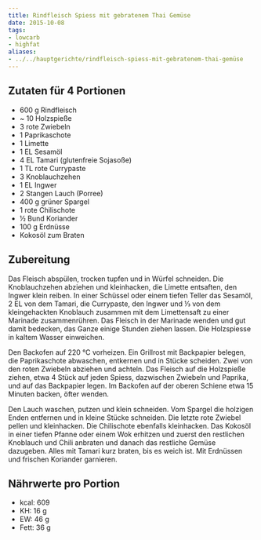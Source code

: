 ```yaml
---
title: Rindfleisch Spiess mit gebratenem Thai Gemüse
date: 2015-10-08
tags:
- lowcarb
- highfat
aliases:
- ../../hauptgerichte/rindfleisch-spiess-mit-gebratenem-thai-gemüse
---
```


## Zutaten für 4 Portionen
- 600 g Rindfleisch
- ~ 10  Holzspieße
- 3     rote Zwiebeln
- 1     Paprikaschote
- 1     Limette
- 1 EL  Sesamöl
- 4 EL  Tamari (glutenfreie Sojasoße)
- 1 TL  rote Currypaste
- 3     Knoblauchzehen
- 1     EL Ingwer
- 2     Stangen Lauch (Porree)
- 400 g grüner Spargel
- 1     rote Chilischote
- ½     Bund Koriander
- 100 g Erdnüsse
- Kokosöl zum Braten

## Zubereitung

Das Fleisch abspülen, trocken tupfen und in Würfel schneiden. Die Knoblauchzehen abziehen und kleinhacken, die Limette entsaften, den Ingwer klein reiben. In einer Schüssel oder einem tiefen Teller das Sesamöl, 2 EL von dem Tamari, die Currypaste, den Ingwer und ⅓ von dem kleingehackten Knoblauch zusammen mit dem Limettensaft zu einer Marinade zusammenrühren. Das Fleisch in der Marinade wenden und gut damit bedecken, das Ganze einige Stunden ziehen lassen. Die Holzspiesse in kaltem Wasser einweichen.

Den Backofen auf 220 °C  vorheizen. Ein Grillrost mit Backpapier belegen, die Paprikaschote abwaschen, entkernen und in Stücke scheiden. Zwei von den roten Zwiebeln abziehen und achteln. Das Fleisch auf die Holzspieße ziehen, etwa 4 Stück auf jeden Spiess, dazwischen Zwiebeln und Paprika, und auf das Backpapier legen. Im Backofen auf der oberen Schiene etwa 15 Minuten backen, öfter wenden.

Den Lauch waschen, putzen und klein schneiden. Vom Spargel die holzigen Enden entfernen und in kleine Stücke schneiden. Die letzte rote Zwiebel pellen und kleinhacken. Die Chilischote ebenfalls kleinhacken. Das Kokosöl in einer tiefen Pfanne oder einem Wok erhitzen und zuerst den restlichen Knoblauch und Chili anbraten und danach das restliche Gemüse dazugeben. Alles mit Tamari kurz braten, bis es weich ist. Mit Erdnüssen und frischen Koriander garnieren.

## Nährwerte pro Portion
- kcal: 609
- KH:    16 g
- EW:    46 g
- Fett:  36 g
